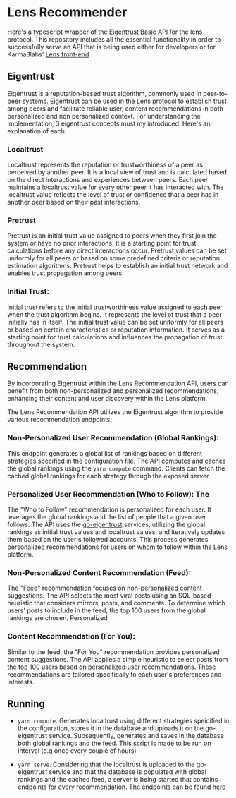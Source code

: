 # Lens Recommender

Here's a typescript wrapper of the [Eigentrust Basic API](https://k3l.io/docs/api/basic/v1/) for the lens protocol. This repository includes all the essential functionality in order to successfully serve an API that is being used either for developers or for Karma3labs' [Lens front-end](https://lens.k3l.io)

## Eigentrust

Eigentrust is a reputation-based trust algorithm, commonly used in peer-to-peer systems. Eigentrust can be used in the Lens protocol to establish trust among peers and facilitate reliable user, content recommendations in both personalized and non personalized context. For understanding the implementation, 3 eigentrust concepts must my introduced. Here's an explanation of each:

### Localtrust

Localtrust represents the reputation or trustworthiness of a peer as perceived by another peer. It is a local view of trust and is calculated based on the direct interactions and experiences between peers. Each peer maintains a localtrust value for every other peer it has interacted with. The localtrust value reflects the level of trust or confidence that a peer has in another peer based on their past interactions.

### Pretrust

Pretrust is an initial trust value assigned to peers when they first join the system or have no prior interactions. It is a starting point for trust calculations before any direct interactions occur. Pretrust values can be set uniformly for all peers or based on some predefined criteria or reputation estimation algorithms. Pretrust helps to establish an initial trust network and enables trust propagation among peers.

### Initial Trust:

Initial trust refers to the initial trustworthiness value assigned to each peer
when the trust algorithm begins. It represents the level of trust that a peer
initially has in itself. The initial trust value can be set uniformly for all
peers or based on certain characteristics or reputation information. It serves
as a starting point for trust calculations and influences the propagation of
trust throughout the system.

## Recommendation

By incorporating Eigentrust within the Lens Recommendation API, users can
benefit from both non-personalized and personalized recommendations, enhancing
their content and user discovery within the Lens platform.

The Lens Recommendation API utilizes the Eigentrust algorithm to provide various
recommendation endpoints:

### Non-Personalized User Recommendation (Global Rankings):

This endpoint generates a global list of rankings based on different strategies
specified in the configuration file. The API computes and caches the global
rankings using the `yarn compute` command. Clients can fetch the cached global
rankings for each strategy through the exposed server.

### Personalized User Recommendation (Who to Follow): The

The "Who to Follow" recommendation is personalized for each user. It leverages
the global rankings and the list of people that a given user follows. The API
uses the [go-eigentrust](https://k3l.io/docs/api/basic/v1/) services, utilizing
the global rankings as initial trust values and localtrust values, and
iteratively updates them based on the user's followed accounts. This process
generates personalized recommendations for users on whom to follow within the
Lens platform.

### Non-Personalized Content Recommendation (Feed):

The "Feed" recommendation focuses on non-personalized content suggestions. The
API selects the most viral posts using an SQL-based heuristic that considers
mirrors, posts, and comments. To determine which users' posts to include in the
feed, the top 100 users from the global rankings are chosen. Personalized

### Content Recommendation (For You):

Similar to the feed, the "For You" recommendation provides personalized content
suggestions. The API applies a simple heuristic to select posts from the top
100 users based on personalized user recommendations. These recommendations are
tailored specifically to each user's preferences and interests.

## Running

- `yarn compute`. Generates localtrust using different strategies speicified in the configuration, stores it in the database and uploads it on the go-eigentrust service. Subsequently, generates and saves in the database both global rankings and the feed. This script is made to be run on interval (e.g once every couple of hours)

- `yarn serve`. Considering that the localtrust is uploaded to the go-eigentrust service and that the database is populated with global rankings and the cached feed, a server is being started that contains endpoints for every recommendation. The endpoints can be found [here](https://openapi.lens.k3l.io)
